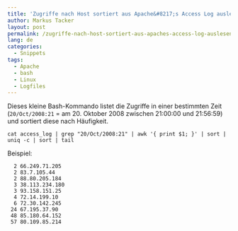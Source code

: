 ```yaml
---
title: 'Zugriffe nach Host sortiert aus Apache&#8217;s Access Log auslesen'
author: Markus Tacker
layout: post
permalink: /zugriffe-nach-host-sortiert-aus-apaches-access-log-auslesen
lang: de
categories:
  - Snippets
tags:
  - Apache
  - bash
  - Linux
  - Logfiles
---
```

Dieses kleine Bash-Kommando listet die Zugriffe in einer bestimmten Zeit (`20/Oct/2008:21` = am 20. Oktober 2008 zwischen 21:00:00 und 21:56:59) und sortiert diese nach Häufigkeit.

    cat access_log | grep "20/Oct/2008:21" | awk '{ print $1; }' | sort | uniq -c | sort | tail

Beispiel:  

      2 66.249.71.205
      2 83.7.105.44
      2 88.80.205.184
      3 38.113.234.180
      3 93.158.151.25
      4 72.14.199.10
      6 72.30.142.245
     24 67.195.37.90
     48 85.180.64.152
     57 80.109.85.214

